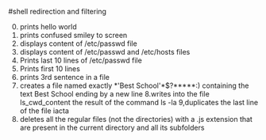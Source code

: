 #shell redirection and filtering

0. prints hello world
1. prints confused smiley to screen
2. displays content of /etc/passwd file
3. displays content of /etc/passwd and /etc/hosts files
4. Prints last 10 lines of /etc/passwd file
5. Prints first 10 lines
6. prints 3rd sentence in a file
6. creates a file named exactly \*\'Best School\'\*$\?\*\*\*\*\*:) containing the text Best School ending by a new line
8.writes into the file ls_cwd_content the result of the command ls -la
9,duplicates the last line of the file iacta
10. deletes all the regular files (not the directories) with a .js extension that are present in the current directory and all its subfolders
